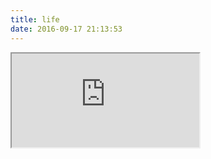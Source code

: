 ```yaml
---
title: life
date: 2016-09-17 21:13:53
---
```




<iframe src="https://app.moveoscope.com/vis/user/798b36fa7231d07ac12c7d1a3a61f01c"> </iframe>